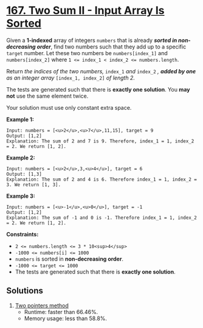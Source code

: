 # [167. Two Sum II - Input Array Is Sorted](https://leetcode.com/problems/two-sum-ii-input-array-is-sorted/)

Given a **1-indexed** array of integers `numbers` that is already **_sorted in non-decreasing order_**, find two numbers such that they add up to a specific `target` number. Let these two numbers be `numbers[index_1]` and `numbers[index_2]` where `1 <= index_1 < index_2 <= numbers.length`.

Return _the indices of the two numbers,_ `index_1` _and_ `index_2` _, **added by one** as an integer array_ `[index_1, index_2]` _of length 2._

The tests are generated such that there is **exactly one solution**. You **may not** use the same element twice.

Your solution must use only constant extra space.

**Example 1:**

```
Input: numbers = [<u>2</u>,<u>7</u>,11,15], target = 9
Output: [1,2]
Explanation: The sum of 2 and 7 is 9. Therefore, index_1 = 1, index_2 = 2. We return [1, 2].

```

**Example 2:**

```
Input: numbers = [<u>2</u>,3,<u>4</u>], target = 6
Output: [1,3]
Explanation: The sum of 2 and 4 is 6. Therefore index_1 = 1, index_2 = 3. We return [1, 3].

```

**Example 3:**

```
Input: numbers = [<u>-1</u>,<u>0</u>], target = -1
Output: [1,2]
Explanation: The sum of -1 and 0 is -1. Therefore index_1 = 1, index_2 = 2. We return [1, 2].

```

**Constraints:**

- `2 <= numbers.length <= 3 * 10<sup>4</sup>`
- `-1000 <= numbers[i] <= 1000`
- `numbers` is sorted in **non-decreasing order**.
- `-1000 <= target <= 1000`
- The tests are generated such that there is **exactly one solution**.

## Solutions
1. [Two pointers method](./TwoSumIiInputArrayIsSorted.java)
    - Runtime: faster than 66.46%.
    - Memory usage: less than 58.8%.
